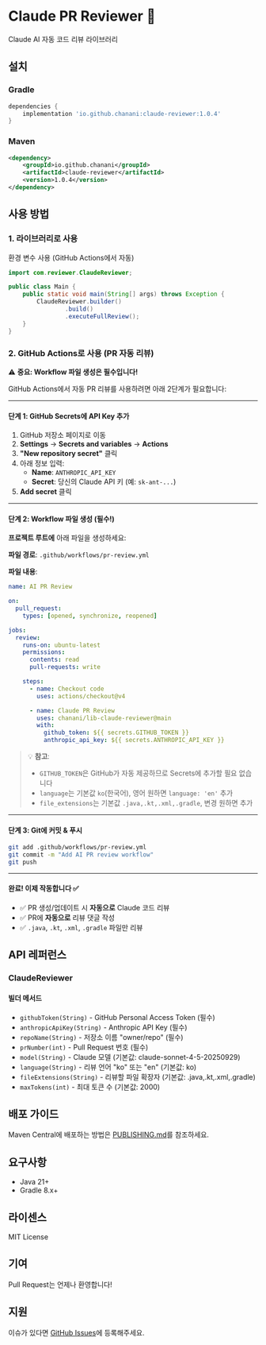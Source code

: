 # Claude PR Reviewer 🤖

Claude AI 자동 코드 리뷰 라이브러리

## 설치

### Gradle
```gradle
dependencies {
    implementation 'io.github.chanani:claude-reviewer:1.0.4'
}
```

### Maven
```xml
<dependency>
    <groupId>io.github.chanani</groupId>
    <artifactId>claude-reviewer</artifactId>
    <version>1.0.4</version>
</dependency>
```

## 사용 방법

### 1. 라이브러리로 사용

환경 변수 사용 (GitHub Actions에서 자동)
```java
import com.reviewer.ClaudeReviewer;

public class Main {
    public static void main(String[] args) throws Exception {
        ClaudeReviewer.builder()
                .build()
                .executeFullReview();
    }
}
```



### 2. GitHub Actions로 사용 (PR 자동 리뷰)

⚠️ **중요: Workflow 파일 생성은 필수입니다!**

GitHub Actions에서 자동 PR 리뷰를 사용하려면 아래 2단계가 필요합니다:

---

#### 단계 1: GitHub Secrets에 API Key 추가

1. GitHub 저장소 페이지로 이동
2. **Settings** → **Secrets and variables** → **Actions**
3. **"New repository secret"** 클릭
4. 아래 정보 입력:
   - **Name**: `ANTHROPIC_API_KEY`
   - **Secret**: 당신의 Claude API 키 (예: `sk-ant-...`)
5. **Add secret** 클릭

---

#### 단계 2: Workflow 파일 생성 (필수!)

**프로젝트 루트에** 아래 파일을 생성하세요:

**파일 경로**: `.github/workflows/pr-review.yml`

**파일 내용**:
```yaml
name: AI PR Review

on:
  pull_request:
    types: [opened, synchronize, reopened]

jobs:
  review:
    runs-on: ubuntu-latest
    permissions:
      contents: read
      pull-requests: write

    steps:
      - name: Checkout code
        uses: actions/checkout@v4

      - name: Claude PR Review
        uses: chanani/lib-claude-reviewer@main
        with:
          github_token: ${{ secrets.GITHUB_TOKEN }}
          anthropic_api_key: ${{ secrets.ANTHROPIC_API_KEY }}
```

> 💡 **참고**:
> - `GITHUB_TOKEN`은 GitHub가 자동 제공하므로 Secrets에 추가할 필요 없습니다
> - `language`는 기본값 `ko`(한국어), 영어 원하면 `language: 'en'` 추가
> - `file_extensions`는 기본값 `.java,.kt,.xml,.gradle`, 변경 원하면 추가

---

#### 단계 3: Git에 커밋 & 푸시

```bash
git add .github/workflows/pr-review.yml
git commit -m "Add AI PR review workflow"
git push
```

---

#### 완료! 이제 작동합니다 ✅

- ✅ PR 생성/업데이트 시 **자동으로** Claude 코드 리뷰
- ✅ PR에 **자동으로** 리뷰 댓글 작성
- ✅ `.java`, `.kt`, `.xml`, `.gradle` 파일만 리뷰




## API 레퍼런스

### ClaudeReviewer

#### 빌더 메서드
- `githubToken(String)` - GitHub Personal Access Token (필수)
- `anthropicApiKey(String)` - Anthropic API Key (필수)
- `repoName(String)` - 저장소 이름 "owner/repo" (필수)
- `prNumber(int)` - Pull Request 번호 (필수)
- `model(String)` - Claude 모델 (기본값: claude-sonnet-4-5-20250929)
- `language(String)` - 리뷰 언어 "ko" 또는 "en" (기본값: ko)
- `fileExtensions(String)` - 리뷰할 파일 확장자 (기본값: .java,.kt,.xml,.gradle)
- `maxTokens(int)` - 최대 토큰 수 (기본값: 2000)


## 배포 가이드

Maven Central에 배포하는 방법은 [PUBLISHING.md](PUBLISHING.md)를 참조하세요.

## 요구사항

- Java 21+
- Gradle 8.x+

## 라이센스

MIT License

## 기여

Pull Request는 언제나 환영합니다!

## 지원

이슈가 있다면 [GitHub Issues](https://github.com/chanani/lib-claude-reviewer/issues)에 등록해주세요.
